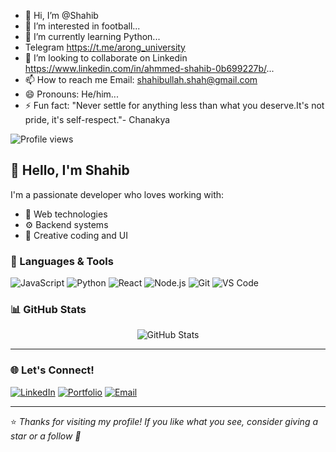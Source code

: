 - 👋 Hi, I’m @Shahib
- 👀 I’m interested in football...
- 🌱 I’m currently learning Python...
- Telegram https://t.me/arong_university
- 💞️ I’m looking to collaborate on Linkedin https://www.linkedin.com/in/ahmmed-shahib-0b699227b/...
- 📫 How to reach me Email: shahibullah.shah@gmail.com
- 😄 Pronouns: He/him...
- ⚡ Fun fact: "Never settle for anything less than what you deserve.It's not pride, it's self-respect."-
Chanakya

![Profile views](https://komarev.com/ghpvc/?username=Shahibullah&label=Profile%20views&color=ff0000&style=flat)




## 👋 Hello, I'm Shahib

I'm a passionate developer who loves working with:
- 🚀 Web technologies
- ⚙️ Backend systems
- 🎨 Creative coding and UI

### 🔧 Languages & Tools
![JavaScript](https://img.shields.io/badge/-JavaScript-black?style=flat-square&logo=javascript)
![Python](https://img.shields.io/badge/-Python-black?style=flat-square&logo=python)
![React](https://img.shields.io/badge/-React-black?style=flat-square&logo=react)
![Node.js](https://img.shields.io/badge/-Node.js-black?style=flat-square&logo=node.js)
![Git](https://img.shields.io/badge/-Git-black?style=flat-square&logo=git)
![VS Code](https://img.shields.io/badge/-VS%20Code-black?style=flat-square&logo=visual-studio-code)

### 📊 GitHub Stats
<p align="center">
  <img src="https://github-readme-stats.vercel.app/api?username=Shahibullah&show_icons=true&theme=radical" alt="GitHub Stats"/>
</p>

---

### 🌐 Let's Connect!

[![LinkedIn](https://img.shields.io/badge/-LinkedIn-0077B5?style=flat-square&logo=linkedin&logoColor=white)](https://www.linkedin.com/in/ahmmed-shahib-0b699227b/)
[![Portfolio](https://img.shields.io/badge/-Portfolio-black?style=flat-square)](https://yourportfolio.com)
[![Email](https://img.shields.io/badge/-Email-red?style=flat-square&logo=gmail&logoColor=white)](shahibullah1999@mail.ru)

---

⭐️ *Thanks for visiting my profile! If you like what you see, consider giving a star or a follow 🙂*
